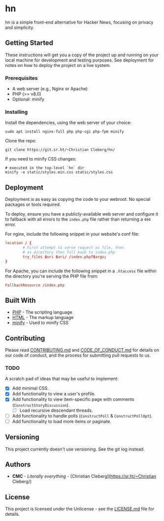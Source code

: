 # hn

hn is a simple front-end alternative for Hacker News, focusing on privacy and
simplicity.

## Getting Started

These instructions will get you a copy of the project up and running on your
local machine for development and testing purposes. See deployment for notes on
how to deploy the project on a live system.

### Prerequisites

- A web server (e.g., Nginx or Apache)
- PHP (>= v8.0)
- Optional: minify

### Installing

Install the dependencies, using the web server of your choice:

```
sudo apt install nginx-full php php-cgi php-fpm minify
```

Clone the repo:

```
git clone https://git.sr.ht/~Christian Cleberg/hn/
```

If you need to minify CSS changes:

```
# executed in the top-level `hn` dir
minify -o static/styles.min.css static/styles.css
```

## Deployment

Deployment is as easy as copying the code to your webroot. No special packages
or tools required.

To deploy, ensure you have a publicly-available web server and configure it to
fallback with all errors to the `index.php` file rather than returning a `404`
error.

For nginx, include the following snippet in your website's conf file:

```conf
location / {
        # First attempt to serve request as file, then
        # as directory then fall back to index.php
        try_files $uri $uri/ /index.php?$args;
}
```

For Apache, you can include the following snippet in a `.htaccess` file within
the directory you're serving the PHP file from:

```conf
FallbackResource /index.php
```

## Built With

* [PHP](https://www.php.net/) - The scripting language
* [HTML](https://html.spec.whatwg.org/multipage/) - The markup language
* [minify](https://github.com/tdewolff/minify/tree/master/cmd/minify) - Used to
  minify CSS

## Contributing

Please read [CONTRIBUTING.md](./CONTRIBUTING.md) and
[CODE_OF_CONDUCT.md](./CODE_OF_CONDUCT.md) for details on our code of
conduct, and the process for submitting pull requests to us.

### TODO

A scratch pad of ideas that may be useful to implement:

- [x] Add minimal CSS.
- [x] Add functionality to view a user's profile.
- [x] Add functionality to view item-specific page with comments (`ConstructStoryDiscussion`).
    - [ ] Load recursive descendant threads.
- [ ] Add functionality to handle polls (`ConstructPoll` & `ConstructPollOpt`).
- [ ] Add functionality to load more items or paginate.

## Versioning

This project currently doesn't use versioning. See the git log instead.

## Authors

* **CMC** - *Literally everything* - [Christian Cleberg](https://sr.ht/~Christian Cleberg/)

## License

This project is licensed under the Unlicense - see the
[LICENSE.md](./LICENSE.md) file for details.
